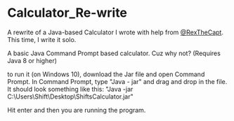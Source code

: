 # Calculator_Re-write
A rewrite of a Java-based Calculator I wrote with help from [@RexTheCapt](https://github.com/RexTheCapt). This time, I write it solo.

A basic Java Command Prompt based calculator. Cuz why not?
(Requires Java 8 or higher)

to run it (on Windows 10), download the Jar file and open Command Prompt.
In Command Prompt, type "Java - jar" and drag and drop in the file.
It should look something like this:
"Java -jar C:\Users\Shift\Desktop\ShiftsCalculator.jar"

Hit enter and then you are running the program.
